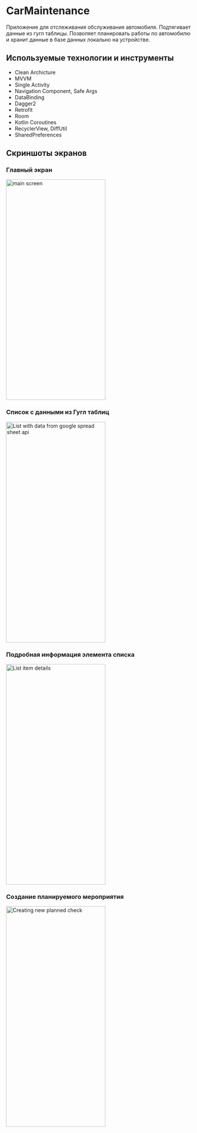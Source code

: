 # CarMaintenance
Приложение для отслеживания обслуживания автомобиля. Подтягивает данные из гугл таблицы. Позволяет планировать работы по автомобилю и хранит данные в базе данных локально на устройстве.

## Используемые технологии и инструменты
- Clean Archicture
- MVVM
- Single Activity
- Navigation Component, Safe Args
- DataBinding
- Dagger2
- Retrofit
- Room
- Kotlin Coroutines
- RecyclerView, DiffUtil
- SharedPreferences

## Скриншоты экранов
### Главный экран
<img src="https://github.com/besmax/CarMaintenance/assets/88286767/ee03146b-ea20-4acc-9a86-da2057ec2369"  width="270" height="600" alt="main screen">

### Список с данными из Гугл таблиц
<img src="https://github.com/besmax/CarMaintenance/assets/88286767/5c2bc27e-f6c9-4cc3-b03c-f496650eebae"  width="270" height="600" alt="List with data from google spread sheet api">

### Подробная информация элемента списка
<img src="https://github.com/besmax/CarMaintenance/assets/88286767/ce34574c-cc9b-4f34-904a-39adf6d0057c"  width="270" height="600" alt="List item details">

### Создание планируемого мероприятия
<img src="https://github.com/besmax/CarMaintenance/assets/88286767/72263f88-2305-41ed-90ec-bb973e42fc25"  width="270" height="600" alt="Creating new planned check">




